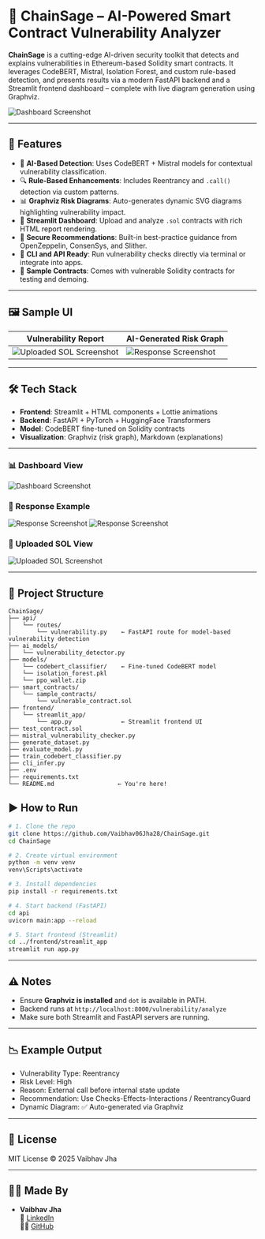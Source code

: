 # 🔐 ChainSage – AI-Powered Smart Contract Vulnerability Analyzer

**ChainSage** is a cutting-edge AI-driven security toolkit that detects and explains vulnerabilities in Ethereum-based Solidity smart contracts. It leverages CodeBERT, Mistral, Isolation Forest, and custom rule-based detection, and presents results via a modern FastAPI backend and a Streamlit frontend dashboard – complete with live diagram generation using Graphviz.


![Dashboard Screenshot](./assets/Dashboard/dashboard1.png)

---

## 🚀 Features

- 🤖 **AI-Based Detection**: Uses CodeBERT + Mistral models for contextual vulnerability classification.
- 🔍 **Rule-Based Enhancements**: Includes Reentrancy and `.call()` detection via custom patterns.
- 📊 **Graphviz Risk Diagrams**: Auto-generates dynamic SVG diagrams highlighting vulnerability impact.
- 🧠 **Streamlit Dashboard**: Upload and analyze `.sol` contracts with rich HTML report rendering.
- 🔐 **Secure Recommendations**: Built-in best-practice guidance from OpenZeppelin, ConsenSys, and Slither.
- 📁 **CLI and API Ready**: Run vulnerability checks directly via terminal or integrate into apps.
- 🧪 **Sample Contracts**: Comes with vulnerable Solidity contracts for testing and demoing.

---

## 🖼 Sample UI

| Vulnerability Report | AI-Generated Risk Graph |
|----------------------|-------------------------|
|![Uploaded SOL Screenshot](./assets/UI/UI.png)| ![Response Screenshot](./assets/Response/response2.png) |

---

## 🛠️ Tech Stack

- **Frontend**: Streamlit + HTML components + Lottie animations
- **Backend**: FastAPI + PyTorch + HuggingFace Transformers
- **Model**: CodeBERT fine-tuned on Solidity contracts
- **Visualization**: Graphviz (risk graph), Markdown (explanations)

---


### 📊 Dashboard View
![Dashboard Screenshot](./assets/Dashboard/dashboard1.png)

### 📩 Response Example
![Response Screenshot](./assets/Response/response1.png)
![Response Screenshot](./assets/Response/response2.png)

### 📁 Uploaded SOL View
![Uploaded SOL Screenshot](./assets/UI/UI.png)



---
## 📂 Project Structure

```
ChainSage/
├── api/
│   └── routes/
│       └── vulnerability.py    ← FastAPI route for model-based vulnerability detection
├── ai_models/
│   └── vulnerability_detector.py
├── models/
│   └── codebert_classifier/    ← Fine-tuned CodeBERT model
│   └── isolation_forest.pkl
│   └── ppo_wallet.zip
├── smart_contracts/
│   └── sample_contracts/
│       └── vulnerable_contract.sol
├── frontend/
│   └── streamlit_app/
│       └── app.py              ← Streamlit frontend UI
├── test_contract.sol
├── mistral_vulnerability_checker.py
├── generate_dataset.py
├── evaluate_model.py
├── train_codebert_classifier.py
├── cli_infer.py
├── .env
├── requirements.txt
└── README.md                  ← You're here!
```




## ▶️ How to Run

```bash
# 1. Clone the repo
git clone https://github.com/Vaibhav06Jha28/ChainSage.git
cd ChainSage

# 2. Create virtual environment
python -m venv venv
venv\Scripts\activate

# 3. Install dependencies
pip install -r requirements.txt

# 4. Start backend (FastAPI)
cd api
uvicorn main:app --reload

# 5. Start frontend (Streamlit)
cd ../frontend/streamlit_app
streamlit run app.py
```

---

## ⚠️ Notes
- Ensure **Graphviz is installed** and `dot` is available in PATH.
- Backend runs at `http://localhost:8000/vulnerability/analyze`
- Make sure both Streamlit and FastAPI servers are running.

---

## 📉 Example Output

- Vulnerability Type: Reentrancy
- Risk Level: High
- Reason: External call before internal state update
- Recommendation: Use Checks-Effects-Interactions / ReentrancyGuard
- Dynamic Diagram: ✅ Auto-generated via Graphviz

---
## 📜 License

MIT License © 2025 Vaibhav Jha

---

## 👨‍💻 Made By

- **Vaibhav Jha**  
  🔗 [LinkedIn](https://www.linkedin.com/in/vaibhav-jha-27191b1ba/)  
  🧑‍💻 [GitHub](https://github.com/Vaibhav06Jha28)
